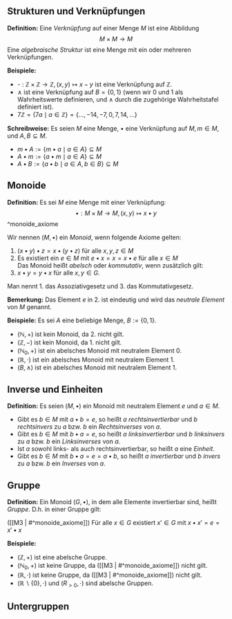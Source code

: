 ## Strukturen und Verknüpfungen
**Definition:** Eine *Verknüpfung* auf einer Menge $M$ ist eine Abbildung
$$\begin{equation}
    M \times M \rightarrow M
\end{equation}$$
Eine *algebraische Struktur* ist eine Menge mit ein oder mehreren Verknüpfungen.

**Beispiele:**
- \- : $\mathbb{Z} \times \mathbb{Z} \rightarrow \mathbb{Z}, (x,y) \mapsto x - y$ ist eine Verknüpfung auf $\mathbb{Z}$.
- $\land$ ist eine Verknüpfung auf $B = \{0,1\}$ (wenn wir 0 und 1 als Wahrheitswerte definieren, und $\land$ durch die zugehörige Wahrheitstafel definiert ist).
- $7 \mathbb{Z} = \{7a \mid a \in \mathbb{Z}\} = \{\ldots, -14, -7, 0, 7, 14, \ldots\}$

**Schreibweise:**
Es seien $M$ eine Menge, $\bullet$ eine Verknüpfung auf $M, m \in M$, und $A,B \subseteq M$.
- $m \bullet A := \{m \bullet a \mid a \in A\} \subseteq M$
- $A \bullet m := \{a \bullet m \mid a \in A\} \subseteq M$
- $A \bullet B := \{a \bullet b \mid a \in A, b \in B\} \subseteq M$

## Monoide
**Definition:** Es sei $M$ eine Menge mit einer Verknüpfung:
$$\begin{equation}
    \bullet : M \times M \rightarrow M, (x,y) \mapsto x \bullet y
\end{equation}$$
^monoide_axiome

Wir nennen $(M, \bullet)$ ein *Monoid*, wenn folgende Axiome gelten:
1. $(x \bullet y) \bullet z = x \bullet (y \bullet z)$ für alle $x,y,z \in M$
2. Es existiert ein $e \in M$ mit $e \bullet x = x = x \bullet e$ für alle $x \in M$ <br>
Das Monoid heißt *abelsch* oder *kommutativ*, wenn zusätzlich gilt:
3. $x \bullet y = y \bullet x$ für alle $x,y \in G$.

Man nennt 1. das Assoziativgesetz und 3. das Kommutativgesetz.

**Bemerkung:** Das Element $e$ in 2. ist eindeutig und wird das *neutrale Element* von $M$ genannt. 

**Beispiele:**
Es sei $A$ eine beliebige Menge, $B := \{0,1\}$.
- $(\mathbb{N}, +)$ ist kein Monoid, da 2. nicht gilt. 
- $(\mathbb{Z}, -)$ ist kein Monoid, da 1. nicht gilt.
- $(\mathbb{N}_0, +)$ ist ein abelsches Monoid mit neutralem Element 0.
- $(\mathbb{R}, \cdot)$ ist ein abelsches Monoid mit neutralem Element 1.
- $(B, \land)$ ist ein abelsches Monoid mit neutralem Element 1.

## Inverse und Einheiten
**Definition:** Es seien $(M, \bullet)$ ein Monoid mit neutralem Element $e$ und $a \in M$.
- Gibt es $b \in M$ mit $a \bullet b = e$, so heißt $a$ *rechtsinvertierbar* und $b$ *rechtsinvers* zu $a$ bzw. $b$ ein *Rechtsinverses* von $a$.
- Gibt es $b \in M$ mit $b \bullet a = e$, so heißt $a$ *linksinvertierbar* und $b$ *linksinvers* zu $a$ bzw. $b$ ein *Linksinverses* von $a$.
- Ist $a$ sowohl links- als auch rechtsinvertierbar, so heißt $a$ eine *Einheit*. 
- Gibt es $b \in M$ mit $b \bullet a = e = a \bullet b$, so heißt $a$ *invertierbar* und $b$ *invers* zu $a$ bzw. $b$ ein *Inverses* von $a$.

## Gruppe
**Definition:** Ein Monoid $(G, \bullet)$, in dem alle Elemente invertierbar sind, heißt *Gruppe*. D.h. in einer Gruppe gilt:

([[M3 | #^monoide_axiome]]) Für alle $x \in G$ existiert $x' \in G$ mit $x \bullet x' = e = x' \bullet x$

**Beispiele:**
- $(\mathbb{Z}, +)$ ist eine abelsche Gruppe.
- $(\mathbb{N}_0, +)$ ist keine Gruppe, da ([[M3 | #^monoide_axiome]]) nicht gilt. 
- $(\mathbb{R}, \cdot)$ ist keine Gruppe, da ([[M3 | #^monoide_axiome]]) nicht gilt.
- $(\mathbb{R} \backslash \{0\}, \cdot)$ und $(R_{>0}, \cdot)$ sind abelsche Gruppen. 

## Untergruppen 